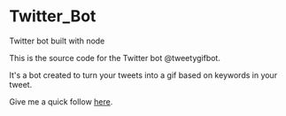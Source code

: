 # Twitter_Bot
Twitter bot built with node

This is the source code for the Twitter bot @tweetygifbot. 

It's a bot created to turn your tweets into a gif based on keywords in your tweet. 

Give me a quick follow [here](https://twitter.com/tweetygifbot).
